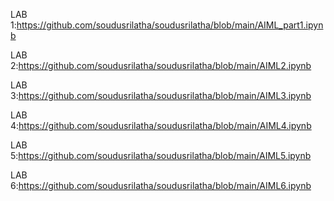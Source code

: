 LAB 1:https://github.com/soudusrilatha/soudusrilatha/blob/main/AIML_part1.ipynb

 
LAB 2:https://github.com/soudusrilatha/soudusrilatha/blob/main/AIML2.ipynb


LAB 3:https://github.com/soudusrilatha/soudusrilatha/blob/main/AIML3.ipynb


LAB 4:https://github.com/soudusrilatha/soudusrilatha/blob/main/AIML4.ipynb


LAB 5:https://github.com/soudusrilatha/soudusrilatha/blob/main/AIML5.ipynb


LAB 6:https://github.com/soudusrilatha/soudusrilatha/blob/main/AIML6.ipynb
